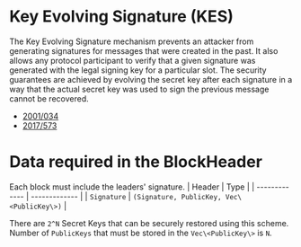 # Key Evolving Signature (KES)

The Key Evolving Signature mechanism prevents an attacker from generating signatures for
messages that were created in the past. It also allows any protocol
participant to verify that a given signature was generated with the legal signing key for a
particular slot.
The security guarantees are achieved by evolving the secret key after each signature
in a way that the actual secret key was used to sign the previous message
cannot be recovered.

* [2001/034](https://eprint.iacr.org/2001/034)
* [2017/573](https://cseweb.ucsd.edu/~daniele/papers/MMM.pdf)

# Data required in the BlockHeader

Each block must include the leaders' signature.
| Header | Type |
| ------------- | ------------- |
| `Signature`  | `(Signature, PublicKey, Vec\<PublicKey\>)`  |

There are `2^N` Secret Keys that can be securely restored using this scheme. Number of `PublicKeys` that must be stored
in the `Vec\<PublicKey\>` is `N`.
